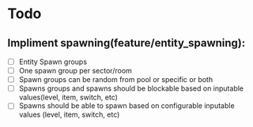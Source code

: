 # Todo
## Impliment spawning(feature/entity_spawning):

- [ ] Entity Spawn groups
- [ ] One spawn group per sector/room
- [ ] Spawn groups can be random from pool or specific or both
- [ ] Spawns groups and spawns should be blockable based on inputable values(level, item, switch, etc)
- [ ] Spawns should be able to spawn based on configurable inputable values (level, item, switch, etc)
